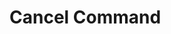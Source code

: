 # Cancel Command

<api-endpoint openapi-path="../../openapi.yaml" method="DELETE" endpoint="/v1/devices/{deviceId}/{commandId}"/>